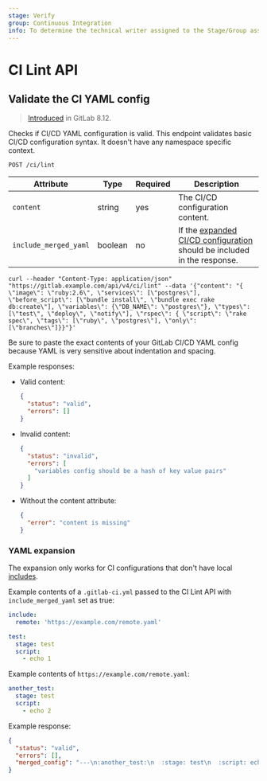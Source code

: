 ```yaml
---
stage: Verify
group: Continuous Integration
info: To determine the technical writer assigned to the Stage/Group associated with this page, see https://about.gitlab.com/handbook/engineering/ux/technical-writing/#designated-technical-writers
---
```


# CI Lint API

## Validate the CI YAML config

> [Introduced](https://gitlab.com/gitlab-org/gitlab-foss/-/merge_requests/5953) in GitLab 8.12.

Checks if CI/CD YAML configuration is valid. This endpoint validates basic CI/CD
configuration syntax. It doesn't have any namespace specific context.

```plaintext
POST /ci/lint
```

| Attribute  | Type    | Required | Description |
| ---------- | ------- | -------- | -------- |
| `content`              | string     | yes      | The CI/CD configuration content. |
| `include_merged_yaml`  | boolean    | no       | If the [expanded CI/CD configuration](#yaml-expansion) should be included in the response. |

```shell
curl --header "Content-Type: application/json" "https://gitlab.example.com/api/v4/ci/lint" --data '{"content": "{ \"image\": \"ruby:2.6\", \"services\": [\"postgres\"], \"before_script\": [\"bundle install\", \"bundle exec rake db:create\"], \"variables\": {\"DB_NAME\": \"postgres\"}, \"types\": [\"test\", \"deploy\", \"notify\"], \"rspec\": { \"script\": \"rake spec\", \"tags\": [\"ruby\", \"postgres\"], \"only\": [\"branches\"]}}"}'
```

Be sure to paste the exact contents of your GitLab CI/CD YAML config because YAML
is very sensitive about indentation and spacing.

Example responses:

- Valid content:

  ```json
  {
    "status": "valid",
    "errors": []
  }
  ```

- Invalid content:

  ```json
  {
    "status": "invalid",
    "errors": [
      "variables config should be a hash of key value pairs"
    ]
  }
  ```

- Without the content attribute:

  ```json
  {
    "error": "content is missing"
  }
  ```

### YAML expansion

The expansion only works for CI configurations that don't have local [includes](../ci/yaml/README.md#include).

Example contents of a `.gitlab-ci.yml` passed to the CI Lint API with
`include_merged_yaml` set as true:

```yaml
include:
  remote: 'https://example.com/remote.yaml'

test:
  stage: test
  script:
    - echo 1
```

Example contents of `https://example.com/remote.yaml`:

```yaml
another_test:
  stage: test
  script:
    - echo 2
```

Example response:

```json
{
  "status": "valid",
  "errors": [],
  "merged_config": "---\n:another_test:\n  :stage: test\n  :script: echo 2\n:test:\n  :stage: test\n  :script: echo 1\n"
}
```
